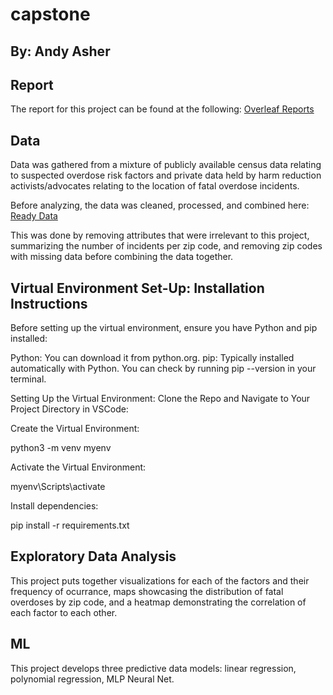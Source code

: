 # capstone

## By: Andy Asher

## Report
The report for this project can be found at the following: [Overleaf Reports](https://www.overleaf.com/read/vqfygrfdhbwr#e4e223)

## Data
Data was gathered from a mixture of publicly available census data relating to suspected overdose risk factors and private data held by harm reduction activists/advocates relating to the location of fatal overdose incidents. 

Before analyzing, the data was cleaned, processed, and combined here: [Ready Data](https://github.com/andyakiva/capstone/blob/main/ReadyData.csv)

This was done by removing attributes that were irrelevant to this project, summarizing the number of incidents per zip code, and removing zip codes with missing data before combining the data together.

## Virtual Environment Set-Up: Installation Instructions

Before setting up the virtual environment, ensure you have Python and pip installed:

Python: You can download it from python.org.
pip: Typically installed automatically with Python. You can check by running pip --version in your terminal.

Setting Up the Virtual Environment:
Clone the Repo and Navigate to Your Project Directory in VSCode:

Create the Virtual Environment:

python3 -m venv myenv

Activate the Virtual Environment:

myenv\Scripts\activate

Install dependencies:

pip install -r requirements.txt

## Exploratory Data Analysis

This project puts together visualizations for each of the factors and their frequency of ocurrance, maps showcasing the distribution of fatal overdoses by zip code, and a heatmap demonstrating the correlation of each factor to each other.

## ML 

This project develops three predictive data models: linear regression, polynomial regression, MLP Neural Net.


